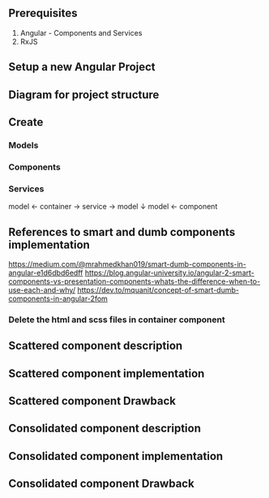 ## Prerequisites
1. Angular - Components and Services
2. RxJS

## Setup a new Angular Project

## Diagram for project structure

## Create

### Models
### Components
### Services

model <- container -> service -> model
         ↓
model <- component

## References to smart and dumb components implementation

https://medium.com/@mrahmedkhan019/smart-dumb-components-in-angular-e1d6dbd6edff
https://blog.angular-university.io/angular-2-smart-components-vs-presentation-components-whats-the-difference-when-to-use-each-and-why/
https://dev.to/mquanit/concept-of-smart-dumb-components-in-angular-2fom

### Delete the html and scss files in container component

## Scattered component description

## Scattered component implementation

## Scattered component Drawback

## Consolidated component description

## Consolidated component implementation

## Consolidated component Drawback

